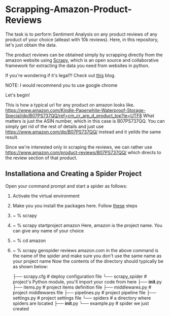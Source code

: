 # Scrapping-Amazon-Product-Reviews

The task is to perform Sentiment Analysis on any product reviews of any product of your choice (atleast with 10k reviews). Here, in this repository, let's just obtain the data.

The product reviews can be obtained simply by scrapping directly from the amazon website using [Scrapy](https://scrapy.org), which is an open source and collaborative framework for extracting the data you need from websites in python.

If you're wondering if it's legal?! Check out [this](https://www.blog.datahut.co/post/is-web-data-scraping-legal) blog.

NOTE: I would recommend you to use google chrome

Let's begin! 

This is how a typical url for any product on amazon looks like.
https://www.amazon.com/Kindle-Paperwhite-Waterproof-Storage-Special/dp/B07PS737QQ/ref=cm_cr_arp_d_product_top?ie=UTF8 
What matters is just the ASIN number, which in this case is B07PS737QQ. You can simply get rid of the rest of details and just use https://www.amazon.com/dp/B07PS737QQ/ instead and it yeilds the same result.

Since we're interested only in scraping the reviews, we can rather use https://www.amazon.com/product-reviews/B07PS737QQ/ which directs to the review section of that product.


## Installationa and Creating a Spider Project

Open your command prompt and start a spider as follows:

1. Activate the virtual environment
2. Make you you install the packages here. Follow [these](https://docs.scrapy.org/en/latest/intro/install.html#intro-install) steps
3. ~ % scrapy
4. ~ % scrapy startproject amazon
Here, amazon is the project name. You can give any name of your choice
5. ~ % cd amazon
6. ~ % scrapy genspider reviews amazon.com
<reviews> in the above command is the name of the spider and make sure you don't use the same name as your project name
Now the contents of the directory should typically be as shown below:
   
    
    ├── scrapy.cfg                # deploy configuration file
    └── scrapy_spider             # project's Python module, you'll import your code from here
        ├── __init__.py
        ├── items.py              # project items definition file
        ├── middlewares.py        # project middlewares file
        ├── pipelines.py          # project pipeline file
        ├── settings.py           # project settings file
        └── spiders               # a directory where spiders are located
            ├── __init__.py
            └── example.py        # spider we just created


   
           
    


